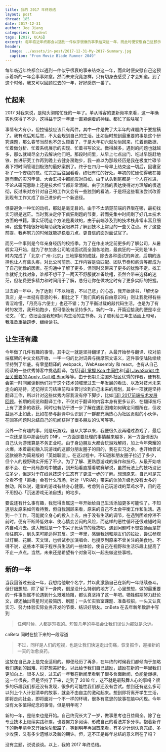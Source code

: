 ```yaml
---
title: 我的 2017 年终总结
layout: post
thread: 185
date: 2017-12-31
author: Joe Jiang
categories: Student
tags: [2017, UCAS]
excerpt: 每年临近年终都会以遇到一件似乎很衰的事来结束这一年，而此时便安慰自己这预示着新的一年会事事如意。然而未来究竟怎样，只有切身去感受了才会知道。到了这个时候，我又可以回顾过去的一年，好好感伤一番了。
header:
  image: ../assets/in-post/2017-12-31-My-2017-Summary.jpg
  caption: "From Movie Blade Runner 2049"
---
```


每年临近年终都会以遇到一件似乎很衰的事来结束这一年，而此时便安慰自己这预示着新的一年会事事如意。然而未来究竟怎样，只有切身去感受了才会知道。到了这个时候，我又可以回顾过去的一年，好好感伤一番了。

## 忙起来

2017 对我来说，是彻头彻尾忙碌的一年了。单从博客的更新频率来看，这一年确实也获得了不少，这得益于这一年里一直紧绷着的神经。都忙了些啥呢？

事情有大有小，但拉锯战应该只有两件。其中一件是做了大半年的课题终于要投稿了。我有点后知后觉，不太会规划自己的生活。比如当时想到最重要的事是这个研究课题，那么春节当然也不怎么顾着了，于是大年初六就匆匆回来，忙着跑数据、忙着做分析、忙着系统展示的实现、忙着书写论文。做得越多，遇到的问题也就越多，那么就竭尽全力去解决他们吧。那段时间里，从早上七点出门、吃过早饭赶地铁、推进研究工作再到晚上去健身房跑步，我一直以为那段经历是我在极度忙碌节奏下将时间管理到极致的最好案例了。终于在四月一号早上结束这一切后，回寝室补了一个安稳的觉。忙完之后往回看看，终归有忙的好处。年初的忙碌使得我在接踵而至的实习申请、大会汇报中都能应对自如，由于从头到尾都是一个人在推进，不论从研究思路上还是技术细节都非常清晰。由于流畅的表达使得对方理解的很透彻，反过来对方针对自己的工作又会有一些独到的看法，于是将这些看法尝试改善到现有工作又成了自己进步的一个新途径。

但要避免一种忙的动机，那就是毫无目的。由于不太清楚前端的界限在哪，最初找实习很是迷茫。当时我决定停下疯狂刷题的节奏，转而先集中时间刷了好几本技术方面的书籍。事实证明这个方法是奏效的，由于前端涉及到的技术栈非常丰富且细碎，这些书籍很好地帮助我拓宽眼界并了解到技术上常见的一些关注点。有了这些前提，我再努力的时候就能抓稳着力点，更自信的面对面试官了。

而另一件事则是今年亲身经历的校招季。为了在作出决定前更多的了解公司，从暑假实习开始，就为了参加各公司笔试面试而全国各地跑，最疯狂的一天则是18小时内完成了「北京-广州-北京」三地穿梭的成就。除去各种面试的奔波，后期的选择也让人有些头疼，对比公司前景、工作内容是否匹配、团队节奏和薪资等都成为了自己犹豫的因素。在沟通中了解了更多，但同时又带来了更多的犹豫不定。找工作就好比找对象，谁都不想干了一两天不舒服就准备跳槽，虽然会带来选择的迷茫，但花费更多精力和时间用于了解，总归让你在做决定时有了更多实际的把握。

过去的一年中，为了达到「不以物喜，不以己悲」的心态，我开始读书，「解忧杂货店」是一本挺有意思的书，相比之下「我们真的有自由意识吗」则让我觉得有些青涩难懂，「月亮与六便士」也还不错；为了平衡过载的敲代码生活，也是为了有时的发泄，我开始跑步，但可惜没有坚持多久。新的一年，开篇迎接我的便是毕业论文，「忙」依旧会是我短时间内生活的主节奏。为了顺利给三年生活画上句号，我准备重拾跑步、继续读书。

## 让生活有趣

今年做了几件有趣的事情，其中之一就是坚持翻译了。从最开始参与翻译、校对前端框架的中文文档开始，一字一句的比对词典与揣摩原文语义，这件事便陆陆续续坚持到了年底。有零星翻译的 webpack，WebAssembly 和 react，也有从自己阅读的一些优秀博客中挑选翻译，包括[[译] 掌握 Koa 中间件](https://hijiangtao.github.io/2017/11/10/Mastering-Koa-Middleware/)和[[译] JavaScript 中至关重要的 Apply, Call 和 Bind](https://hijiangtao.github.io/2017/05/07/Full-Usage-of-Apply-Call-and-Bind-in-JavaScript/)等等。由于长期关注国外社区优秀的作者，便有机会第一时间阅读到他们对于这个技术领域里过去一年发展的看法、以及对技术未来走向的期待，还记得实习结束前和主管讨论到自己未来的规划，其中一项就是坚持翻译工作，所以针对这些优秀内容我没有停下脚步，比如[[译] 2017前端技术发展回顾](https://hijiangtao.github.io/2017/12/18/A-Recap-of-Front-End-Development-in-2017/)。长期的阅览和翻译工作，不仅对于翻译的内容本身有更多认识、在翻译技巧上有了更多的收获，同时也有助于进一步了解在遇到困难如何确定问题所在，但收益远不止如此，比如在参与翻译中认识到了一群都充满热心为社区贡献的小伙伴，在回答问题时总结自己的见闻获得了很多朋友的认可等等。

另外一件有趣的事，则是玩游戏。自从大学以来，我便很久没再碰过游戏了，最后一次还是高中那会玩的 DNF。一方面是要处理的事情越来越多，另一方面也因为自己认为游戏算是不务正业吧。由于身边朋友大都会玩游戏解闷，加上今年荣耀的火爆，本着最初融入玩游戏的这部分朋友圈子的目的，我在实习之余，也开始尝试这款被称为简易版的「英雄联盟」。在这过程中，不知道和朋友圈子拉近了多少，但个人的视野确实开拓了不少。为了了解、更熟悉游戏的操作和技巧，从最开始啥都不会、在一局局游戏中被虐，到开始看直播看联赛解说，虽然玩法上的技巧没记住多少，但是对于在线竞技这个生态有了更进一步的了解。想想原来，自己可是完全看不懂「直播」会有什么市场，针对「VR/AR」带来的体验升级也没有太多的触动，所以说，适宜的游戏有益身心健康。考虑到自己玩游戏的菜鸡水平，目的还不用担心「沉迷游戏无法自拔」的地步。

要说还有什么事有趣，我觉得当属这一年开始给自己生活添加更多可能性了。不知道朋友原来如何看待我，但自我回顾来看，原来的自己不太会平衡工作和生活。遇到一个工作，可能就全身心的投入上去，由于没有生活的调节，在遇到困难停滞不前时，便有不断降低效率、使心情变苦闷的风险，而这样的恶性循环还很难短时间内自动消去。这大概就是一个书呆子死读书的缘故吧，遇到问题时不想变通而是拼命往前冲，到头来可能适得其反。这一年里，感谢我姐和朋友们的拉扯，尝试参观过灯展、花展、天文馆，也尝试参加演唱会、也搜罗到原来不曾关注的美食地。不得不说，这些本不属于程序员生活的一些体验，使自己在视野和生活乐趣上提高了不止一点点。当然，未来还是希望有个对象可以一起去做这些事啦。

## 新的一年

当我回首过去这一年，我想给他取个名字，并以此激励自己在新的一年继续奋斗。但仔细想想，除了留下一身肉，倒是没什么特别的地方了。心里想想，做的最重要的一件事当属不论遇到什么艰难险阻，都认真坚持了这一年吧。牺牲假期努力赶论文，却还抽出零星时光投简历、刷题；一头忙实验室课题、准备校招，一头又认真实习、努力体验实际业务开发的节奏、结识好朋友。cnBeta 在去年新年致辞中写到

> 任何时候，人都是短视的。短暂几年的幸福会让我们误认为那就是永远。

cnBeta 同时在接下来的一段写道

> 不过，同样是人们的短视，也是让我们快速走出伤痛，恢复振作，迎接新的一天的治愈良药。

这放在自己身上是完全适用的。即便经历了再多，在年终的时候我们都倾向于忽略我们遇到的困难、将梦想美好化，以此给予我们自己鼓励，鼓励在新的一年里我们更加向上。很多人说，过去的一年我在新闻里看到了很多负面新闻，负能量爆棚，这一年很丧。但是坚持了下来，走到了 2018 年，这不就是最鼓舞人心的事吗？很多的乐趣我们都还没有发现，很多的可能性我们都还没有尝试。想到还有这么多可以列上个人计划清单的故事，就会不由自主的激动起来。想到即将离开学生生活，即将走向社会，即将面对一个不一样的环境，很多有意思的故事在脑中闪现。今年没有太多值得纪念的事情，但是明年呢？

新的一年，是结束也是开始。自己终究长大了一岁，做事思考也日益周全。除了在专业技术上继续实践积累，也要努力多阅读、形成自己的看法并多分享。抱着新许下的新年清单又开始匆匆赶路了，等到明年再回首来看，有多少计划认真完成、多少收获，又有多少遗憾以及新的期许。但，这不正是每年总结的意义所在了吗？

没有主题，说说谈谈。以上，我的 2017 年终总结。